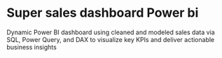 # Super sales dashboard Power bi
Dynamic Power BI dashboard using cleaned and modeled sales data via SQL, Power Query, and DAX to visualize key KPIs and deliver actionable business insights
